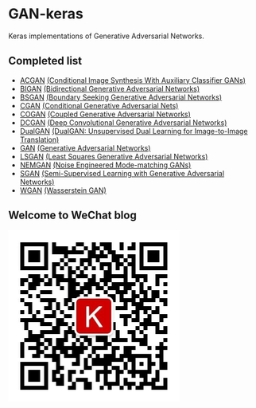 # GAN-keras
Keras implementations of Generative Adversarial Networks.


## Completed list
- [ACGAN](/GAN/ACGAN.py) [(Conditional Image Synthesis With Auxiliary Classifier GANs)](https://arxiv.org/abs/1610.09585)
- [BIGAN](/GAN/BIGAN.py) [(Bidirectional Generative Adversarial Networks)](https://arxiv.org/abs/1605.09782)
- [BSGAN](/GAN/BSGAN.py) [(Boundary Seeking Generative Adversarial Networks)](https://arxiv.org/abs/1702.08431v1)
- [CGAN](/GAN/CGAN.py) [(Conditional Generative Adversarial Nets)](https://arxiv.org/abs/1411.1784)
- [COGAN](/GAN/COGAN.py) [(Coupled Generative Adversarial Networks)](https://arxiv.org/abs/1606.07536)
- [DCGAN](/GAN/DCGAN.py) [(Deep Convolutional Generative Adversarial Networks)](http://arxiv.org/abs/1511.06434)
- [DualGAN](/GAN/DualGAN.py) [(DualGAN: Unsupervised Dual Learning for Image-to-Image Translation)](https://arxiv.org/abs/1704.02510)
- [GAN](/GAN/GAN.py) [(Generative Adversarial Networks)](https://arxiv.org/abs/1406.2661)
- [LSGAN](/GAN/LSGAN.py) [(Least Squares Generative Adversarial Networks)](https://arxiv.org/abs/1611.04076)
- [NEMGAN](/GAN/NEMGAN.py) [(Noise Engineered Mode-matching GANs)](https://arxiv.org/abs/1811.03692)
- [SGAN](/GAN/SGAN.py) [(Semi-Supervised Learning with Generative Adversarial Networks)](https://arxiv.org/abs/1606.01583)
- [WGAN](/GAN/WGAN.py) [(Wasserstein GAN)](https://arxiv.org/abs/1701.07875)

## Welcome to WeChat blog
![](qrcode_for_gh_213bdb5b4f27_344.jpg)
